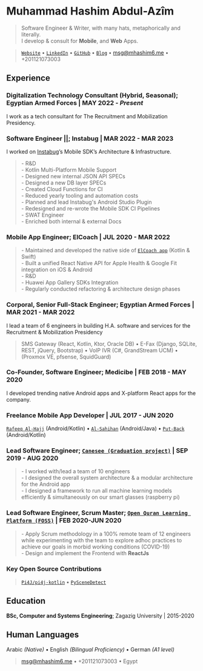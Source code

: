 # Muhammad Hashim Abdul-Azîm

> Software Engineer & Writer, with many hats, metaphorically and literally. \
>  I develop & consult for **Mobile**, and **Web** Apps.

> [`Website`](https://mhashim6.me) • [`LinkedIn`](https://www.linkedin.com/in/mhashim6/) • [`GitHub`](https://github.com/mhashim6) • [`Blog`](https://blog.mhashim6.me) • <msg@mhashim6.me> • +201121073003

## Experience

<!-- ### Senior Software Engineer; Blink22 | April 2023 - _Present_   -->

### Digitalization Technology Consultant (Hybrid, Seasonal); Egyptian Armed Forces | MAY 2022 - _Present_  
I work as a tech consultant for The Recruitment and Mobilization Presidency.
### Software Engineer ||; Instabug | MAR 2022 - MAR 2023  
I worked on [Instabug](https://instabug.com)’s Mobile SDK’s Architecture & Infrastructure.
> \- R&D  
> \- Kotlin Multi-Platform Mobile Support  
> \- Designed new internal JSON API SPECs  
> \- Designed a new DB layer SPECs  
> \- Created Cloud Functions for CI  
> \- Reduced yearly tooling and automation costs  
> \- Planned and lead Instabug's Android Studio Plugin  
> \- Redesigned and re-wrote the Mobile SDK CI Pipelines  
> \- SWAT Engineer  
> \- Enriched both internal & external Docs  
### Mobile App Engineer; ElCoach | JUL 2020 - MAR 2022  
> \- Maintained and developed the native side of [`ElCoach app`](https://elcoach.me) (Kotlin & Swift)  
> \- Built a unified React Native API for Apple Health & Google Fit integration on iOS & Android  
> \- R&D  
> \- Huawei App Gallery SDKs Integration  
> \- Regularly conducted refactoring & architecture design phases  

### Corporal, Senior Full-Stack Engineer; Egyptian Armed Forces | MAR 2021 - MAR 2022  
I lead a team of 6 engineers in building H.A. software and services for the Recruitment & Mobilization Presidency  
> SMS Gateway (React, Kotlin, Ktor, Oracle DB) • E-Fax (Django, SQLite, REST, jQuery, Bootstrap) • VoIP IVR (C#, GrandStream UCM)  • (Proxmox VE, pfsense, SquidGuard)
<div style="page-break-after: always;"></div>

### Co-Founder, Software Engineer; Medicibe | FEB 2018 - MAY 2020

I developed trending native Android apps and X-platform React apps for the company.

### Freelance Mobile App Developer | JUL 2017 - JUN 2020

[`Rafeeq Al-Hajj`](https://play.google.com/store/apps/details?id=com.kaf.hajjcompanion) (Android/Kotlin) • [`Al-Sahihan`](https://play.google.com/store/apps/details?id=mhashim6.android.thetwoauthentics) (Android/Java) • [`Put-Back`](https://play.google.com/store/apps/details?id=mhashim6.android.putback) (Android/Kotlin)

### Lead Software Engineer; [`Canesee (Graduation project)`](https://github.com/canesee-project)  | SEP 2019 - AUG 2020

> \- I worked with/lead a team of 10 engineers  
> \- I designed the overall system architecture & a modular architecture for the Android app  
> \- I designed a framework to run all machine learning models efficiently & simultaneously on our smart glasses (raspberry pi)  

### Lead Software Engineer, Scrum Master; [`Open Quran Learning Platform (FOSS)`](https://github.com/Open-Quran-Learning) | FEB 2020-JUN 2020

> \- Apply Scrum methodology in a 100% remote team of 12 engineers while experimenting with the team to explore adhoc practices to achieve our goals in morbid working conditions (COVID-19)  
> \- Design and implement the Frontend with **ReactJs**  

### Key Open Source Contributions
> [`Pi4J/pi4j-kotlin`](https://github.com/Pi4J/pi4j-kotlin) • [`PySceneDetect`](https://pyscenedetect.readthedocs.io/en/stable/)
  <!-- > I'm primarily responsible for [bringing Kotlin to the Raspberry Pi](https://pi4j.com/kotlin/). -->

  <!-- > [Live detection](https://github.com/Breakthrough/PySceneDetect/pull/151) for changing scenes in videos. -->
## Education
**BSc, Computer and Systems Engineering**; Zagazig University | 2015-2020
## Human Languages
Arabic _(Native)_ • English _(Bilingual Proficiency)_ • German _(A1 level)_
> <msg@mhashim6.me> • +201121073003 • Egypt
